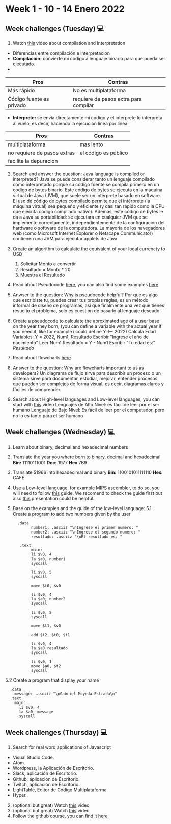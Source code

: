 # Week 1 - 10 - 14 Enero 2022

## Week challenges (Tuesday)  💻

1.  Watch  [this](https://www.youtube.com/watch?v=JNMy969SjyU)  video about compilation and interpretation 
* Diferencias entre compilación e interpretación
* **Compilación:** convierte mi código a lenguaje binario para que pueda ser ejecutado.
* 
|Pros|Contras  |
|--|--|
|Más rápido|No es multiplataforma  |
|Código fuente es privado|requiere de pasos extra para compilar  |
* **Intérprete:** se envía directamente mi código y el intérprete lo interpreta al vuelo, es decir, haciendo la ejecución línea por línea.

|Pros|Contras  |
|--|--|
|multiplataforma|mas lento|
|no requiere de pasos extras|el código es público  |
|facilita la depuracion||
2.  Search and answer the question: Java language is compiled or interpreted?
Java se puede considerar tanto un lenguaje compilado como interpretado porque su código fuente se compila primero en un código de bytes binario. Este código de bytes se ejecuta en la máquina virtual de Java (JVM), que suele ser un intérprete basado en software. El uso de código de bytes compilado permite que el intérprete (la máquina virtual) sea pequeño y eficiente (y casi tan rápido como la CPU que ejecuta código compilado nativo). Además, este código de bytes le da a Java su portabilidad: se ejecutará en cualquier JVM que se implemente correctamente, independientemente de la configuración del hardware o software de la computadora. La mayoría de los navegadores web (como Microsoft Internet Explorer o Netscape Communicator) contienen una JVM para ejecutar applets de Java.
3.  Create an algorithm to calculate the equivalent of your local currencty to USD
	1. Solicitar Monto a convertir
	2. Resultado = Monto * 20
	3. Muestra el Resultado
4.  Read about Pseudocode  [here](https://www.freecodecamp.org/news/what-is-pseudocode-in-programming/), you can also find some examples  [here](https://github.com/corecodeio/bootcamp-from-scratch/blob/main/resources/PSEUDOCODE.md)
5.  Anwser to the question: Why is pseudocode helpful?
Por que es algo que escribiste tu, puedes crear tus propias reglas, es un método informal de diseño de programas, así que finalmente una vez que tienes resuelto el problema, solo es cuestión de pasarlo al lenguaje deseado.
6.  Create a pseudocode to calculate the aproximated age of a user base on the year they born, (you can define a variable with the actual year if you need it, like for example i could define Y <-- 2022)
	Calcula Edad
	Variables: Y = 2022, Num1, Resultado
	Escribir "Ingrese el año de nacimiento"
	Leer Num1
	Resultado = Y - Num1
	Escribir "Tu edad es:" *Resultado*
	
	
7.  Read about flowcharts  [here](https://www.lucidchart.com/pages/es/que-es-un-diagrama-de-flujo)
8.  Answer to the question: Why are flowcharts important to us as developers?
Un diagrama de flujo sirve para describir un proceso o un sistema sirve para documentar, estudiar, mejorar, entender procesos que pueden ser complejos de forma visual, es decir, diagramas claros y fáciles de comprender.
9.  Search about High-level languages and Low-level languages, you can start with  [this](https://www.youtube.com/watch?v=1vRPOp5p-qs)  video
Lenguajes de Alto Nivel: es fácil de leer por el ser humano 
Lenguaje de Bajo Nivel: Es fácil de leer por el computador, pero no lo es tanto para el ser humano
##
## Week challenges (Wednesday)  💻
1.  Learn about binary, decimal and hexadecimal numbers
2.  Translate the year you where born to binary, decimal and hexadecimal
**Bin:** 11110111001
**Dec:** 1977
**Hex** 7B9
3.  Translate 51966 into hexadecimal and binary
**Bin:** 1100101011111110
**Hex:** CAFE
4.  Use a Low-level language, for example MIPS aseembler, to do so, you will need to follow  [this](https://github.com/corecodeio/bootcamp-from-scratch/blob/main/src/technologies/2022/week1/resources/MIPS.md)  guide. We recomend to check the guide first but also  [this](https://courses.cs.vt.edu/cs2506/Fall2014/Notes/L04.MIPSAssemblyOverview.pdf)  presentation could be helpful.
5.  Base on the examples and the guide of the low-level language: 
5.1 Create a program to add two numbers given by the user 

	      .data
		        number1: .asciiz "\nIngrese el primer numero: "
		        number2: .asciiz "\nIngrese el segundo numero: "
		        resultado: .asciiz "\nEl resultado es: "
    
	       .text
		        main:
	            li $v0, 4
	            la $a0, number1
	            syscall

	            li $v0, 5
	            syscall

	            move $t0, $v0

	            li $v0, 4
	            la $a0, number2
	            syscall

	            li $v0, 5
	            syscall

	            move $t1, $v0

	            add $t2, $t0, $t1

	            li $v0, 4
	            la $a0 resultado
	            syscall

	            li $v0, 1
	            move $a0, $t2
	            syscall

5.2 Create a program that display your name

	  .data
	    message: .asciiz "\nGabriel Moyeda Estrada\n"
	  .text
	    main:
	      li $v0, 4
	      la $a0, message
	      syscall

## Week challenges (Thursday)  💻

1.  Search for real word applications of Javascript
-   Visual Studio Code.
-   Atom.
-   Wordpress, la Aplicación de Escritorio.
-   Slack, aplicación de Escritorio.
-   Github, aplicación de Escritorio.
-   Twitch, aplicación de Escritorio.
-   LightTable, Editor de Código Multiplataforma.
-   Hyper.
2.  (optional but great) Watch  [this](https://www.youtube.com/watch?v=LW6vQNE2jgc&t=1962s)  video
4.  (optional but great) Watch  [this](https://www.youtube.com/watch?v=KXkQJBASUOg)  video
5.  Follow the github course, you can find it  [here](https://github.com/corecodeio/bootcamp-from-scratch/blob/main/src/recommended)
